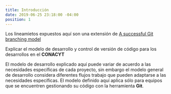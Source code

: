 ```yaml
---
title: Introducción
date: 2019-06-25 23:18:00 -04:00
position: 1
---
```


Los lineamietos expuestos aquí son una extensión de [A successful Git branching model](http://nvie.com/posts/a-successful-git-branching-model)

Explicar el modelo de desarrollo y control de versión de código para los desarrollos en el **CONACYT**

El modelo de desarrollo explicado aquí puede variar de acuerdo a las necesidades específicas de cada proyecto, sin embargo el modelo general de desarrollo considera diferentes flujos trabajo que pueden adaptarse a las necesidades específicas. El modelo definido aquí aplica sólo para equipos que se encuentren gestionando su código con la herramienta **Git**.
